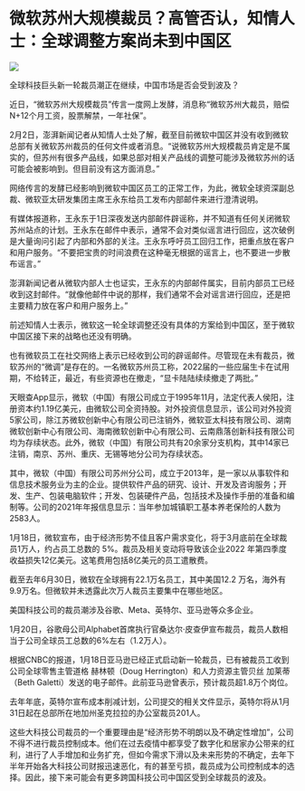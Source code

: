 # 微软苏州大规模裁员？高管否认，知情人士：全球调整方案尚未到中国区

![](https://inews.gtimg.com/newsapp_bt/0/15640998081/1000)

全球科技巨头新一轮裁员潮正在继续，中国市场是否会受到波及？

近日，“微软苏州大规模裁员”传言一度网上发酵，消息称“微软苏州大裁员，赔偿N+12个月工资，股票解禁，一年社保”。

2月2日，澎湃新闻记者从知情人士处了解，截至目前微软中国区并没有收到微软总部有关微软苏州裁员的任何文件或者消息。“说微软苏州大规模裁员肯定是不属实的，但苏州有很多产品线，如果总部对相关产品线的调整可能涉及微软苏州的话可能会被影响到。但目前没有这方面消息。”

网络传言的发酵已经影响到微软中国区员工的正常工作，为此，微软全球资深副总裁、微软亚太研发集团主席王永东给员工发布内部邮件来进行澄清说明。

有媒体报道称，王永东于1日深夜发送内部邮件辟谣称，并不知道有任何关闭微软苏州站点的计划。王永东在邮件中表示，通常不会对类似谣言进行回应，这次破例是大量询问引起了内部和外部的关注。王永东呼吁员工回归工作，把重点放在客户和用户服务。“不要把宝贵的时间浪费在这种毫无根据的谣言上，也不要进一步散布谣言。”

澎湃新闻记者从微软内部人士也证实，王永东的内部邮件属实，目前内部员工已经收到这封邮件。“就像他邮件中说的那样，我们通常不会对谣言进行回应，还是把主要精力放在客户和用户服务上。”

前述知情人士表示，微软这一轮全球调整还没有具体的方案给到中国区，至于微软中国区接下来的战略也还没有明确。

也有微软员工在社交网络上表示已经收到公司的辟谣邮件。尽管现在未有裁员，微软苏州的“微调”是存在的。一名微软苏州员工称，2022届的一些应届生卡在试用期，不给转正，最近，有些资源也在撤走，“显卡陆陆续续撤走了两批。”

天眼查App显示，微软（中国）有限公司成立于1995年11月，法定代表人侯阳，注册资本约1.19亿美元，由微软公司全资持股。对外投资信息显示，该公司对外投资5家公司，除江苏微软创新中心有限公司已注销外，微软亚太科技有限公司、湖南微软创新中心有限公司、海南微软创新中心有限公司、云南鼎落创新科技有限公司均为存续状态。此外，微软（中国）有限公司共有20余家分支机构，其中14家已注销，南京、苏州、重庆、无锡等地分公司为存续状态。

其中，微软（中国）有限公司苏州分公司，成立于2013年，是一家以从事软件和信息技术服务业为主的企业。提供软件产品的研究、设计、开发及咨询服务；开发、生产、包装电脑软件；开发、包装硬件产品，包括技术及操作手册的准备和编制等。公司的2021年年报信息显示：当年参加城镇职工基本养老保险的人数为2583人。

1月18日，微软宣布，由于经济形势不佳且客户需求变化，将于3月底前在全球裁员1万人，约占员工总数的 5%。裁员及相关变动将导致该企业2022
年第四季度收益损失12亿美元。这笔费用包括8亿美元的员工遣散费。

截至去年6月30日，微软在全球拥有22.1万名员工，其中美国12.2 万名，海外有9.9万名。但微软并未透露此次万人裁员主要集中在哪些地区。

美国科技公司的裁员潮涉及谷歌、Meta、英特尔、亚马逊等众多企业。

1月20日，谷歌母公司Alphabet首席执行官桑达尔·皮查伊宣布裁员，裁员人数相当于公司全球员工总数的6%左右（1.2万人）。

根据CNBC的报道，1月18日亚马逊已经正式启动新一轮裁员，已有被裁员工收到公司全球零售主管道格 赫林顿（Doug Herrington）和人力资源主管贝丝
加莱蒂（Beth Galetti）发送的电子邮件。此前亚马逊曾表示，预计裁员超1.8万个岗位。

去年年底，英特尔宣布成本削减计划，公司提交的相关文件显示，英特尔将从1月31日起在总部所在地加州圣克拉拉的办公室裁员201人。

这些大科技公司裁员的一个重要理由是“经济形势不明朗以及不确定性增加”，公司不得不进行裁员控制成本。他们在过去疫情中都享受了数字化和居家办公带来的红利，进行了人手增加和业务扩充，但如今需求下滑以及未来形势的不确定，去年下半年开始各大科技公司财报迅速恶化，有的甚至亏损，裁员成为公司控制成本的选择。因此，接下来可能会有更多跨国科技公司中国区受到全球裁员的波及。

